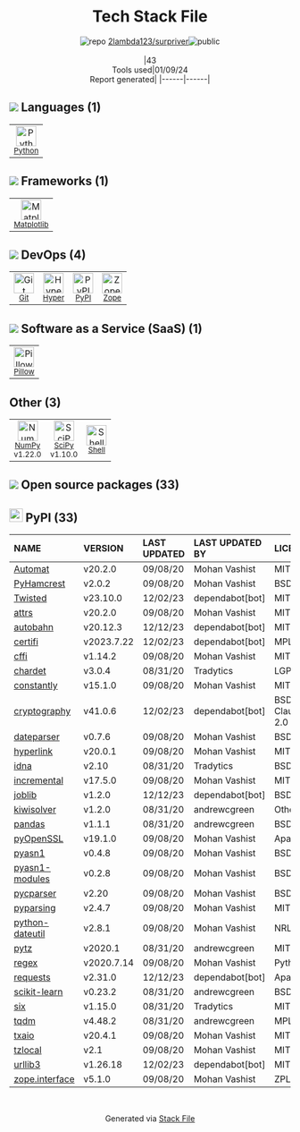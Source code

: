 <!--
&lt;--- Readme.md Snippet without images Start ---&gt;
## Tech Stack
2lambda123/surpriver is built on the following main stack:

- [Python](https://www.python.org) – Languages
- [NumPy](http://www.numpy.org/) – Data Science Tools
- [Pillow](https://python-pillow.github.io/) – Image Processing and Management
- [Matplotlib](http://matplotlib.org) – Charting Libraries
- [Hyper](https://hyper.sh/) – Containers as a Service
- [SciPy](http://www.scipy.org) – Data Science Tools
- [Shell](https://en.wikipedia.org/wiki/Shell_script) – Shells
- [Zope](https://www.zope.org) – Web Servers

Full tech stack [here](/techstack.md)

&lt;--- Readme.md Snippet without images End ---&gt;

&lt;--- Readme.md Snippet with images Start ---&gt;
## Tech Stack
2lambda123/surpriver is built on the following main stack:

- <img width='25' height='25' src='https://img.stackshare.io/service/993/pUBY5pVj.png' alt='Python'/> [Python](https://www.python.org) – Languages
- <img width='25' height='25' src='https://img.stackshare.io/service/2179/default_332f874a2edb2686f578aa6389313efcea1eec41.png' alt='NumPy'/> [NumPy](http://www.numpy.org/) – Data Science Tools
- <img width='25' height='25' src='https://img.stackshare.io/service/2375/default_1f67b0ca7416a9f52beb655f90b5602d5ef74b75.jpg' alt='Pillow'/> [Pillow](https://python-pillow.github.io/) – Image Processing and Management
- <img width='25' height='25' src='https://img.stackshare.io/service/2993/2DZC4KaA_400x400.jpg' alt='Matplotlib'/> [Matplotlib](http://matplotlib.org) – Charting Libraries
- <img width='25' height='25' src='https://img.stackshare.io/service/3125/xSVaubUG_400x400.jpg' alt='Hyper'/> [Hyper](https://hyper.sh/) – Containers as a Service
- <img width='25' height='25' src='https://img.stackshare.io/service/3303/scipyshiny_small.png' alt='SciPy'/> [SciPy](http://www.scipy.org) – Data Science Tools
- <img width='25' height='25' src='https://img.stackshare.io/service/4631/default_c2062d40130562bdc836c13dbca02d318205a962.png' alt='Shell'/> [Shell](https://en.wikipedia.org/wiki/Shell_script) – Shells
- <img width='25' height='25' src='https://img.stackshare.io/service/6969/zopeHIres_400x400.jpg' alt='Zope'/> [Zope](https://www.zope.org) – Web Servers

Full tech stack [here](/techstack.md)

&lt;--- Readme.md Snippet with images End ---&gt;
-->
<div align="center">

# Tech Stack File
![](https://img.stackshare.io/repo.svg "repo") [2lambda123/surpriver](https://github.com/2lambda123/surpriver)![](https://img.stackshare.io/public_badge.svg "public")
<br/><br/>
|43<br/>Tools used|01/09/24 <br/>Report generated|
|------|------|
</div>

## <img src='https://img.stackshare.io/languages.svg'/> Languages (1)
<table><tr>
  <td align='center'>
  <img width='36' height='36' src='https://img.stackshare.io/service/993/pUBY5pVj.png' alt='Python'>
  <br>
  <sub><a href="https://www.python.org">Python</a></sub>
  <br>
  <sub></sub>
</td>

</tr>
</table>

## <img src='https://img.stackshare.io/frameworks.svg'/> Frameworks (1)
<table><tr>
  <td align='center'>
  <img width='36' height='36' src='https://img.stackshare.io/service/2993/2DZC4KaA_400x400.jpg' alt='Matplotlib'>
  <br>
  <sub><a href="http://matplotlib.org">Matplotlib</a></sub>
  <br>
  <sub></sub>
</td>

</tr>
</table>

## <img src='https://img.stackshare.io/devops.svg'/> DevOps (4)
<table><tr>
  <td align='center'>
  <img width='36' height='36' src='https://img.stackshare.io/service/1046/git.png' alt='Git'>
  <br>
  <sub><a href="http://git-scm.com/">Git</a></sub>
  <br>
  <sub></sub>
</td>

<td align='center'>
  <img width='36' height='36' src='https://img.stackshare.io/service/3125/xSVaubUG_400x400.jpg' alt='Hyper'>
  <br>
  <sub><a href="https://hyper.sh/">Hyper</a></sub>
  <br>
  <sub></sub>
</td>

<td align='center'>
  <img width='36' height='36' src='https://img.stackshare.io/service/12572/-RIWgodF_400x400.jpg' alt='PyPI'>
  <br>
  <sub><a href="https://pypi.org/">PyPI</a></sub>
  <br>
  <sub></sub>
</td>

<td align='center'>
  <img width='36' height='36' src='https://img.stackshare.io/service/6969/zopeHIres_400x400.jpg' alt='Zope'>
  <br>
  <sub><a href="https://www.zope.org">Zope</a></sub>
  <br>
  <sub></sub>
</td>

</tr>
</table>

## <img src='https://img.stackshare.io/saas.svg'/> Software as a Service (SaaS) (1)
<table><tr>
  <td align='center'>
  <img width='36' height='36' src='https://img.stackshare.io/service/2375/default_1f67b0ca7416a9f52beb655f90b5602d5ef74b75.jpg' alt='Pillow'>
  <br>
  <sub><a href="https://python-pillow.github.io/">Pillow</a></sub>
  <br>
  <sub></sub>
</td>

</tr>
</table>

## Other (3)
<table><tr>
  <td align='center'>
  <img width='36' height='36' src='https://img.stackshare.io/service/2179/default_332f874a2edb2686f578aa6389313efcea1eec41.png' alt='NumPy'>
  <br>
  <sub><a href="http://www.numpy.org/">NumPy</a></sub>
  <br>
  <sub>v1.22.0</sub>
</td>

<td align='center'>
  <img width='36' height='36' src='https://img.stackshare.io/service/3303/scipyshiny_small.png' alt='SciPy'>
  <br>
  <sub><a href="http://www.scipy.org">SciPy</a></sub>
  <br>
  <sub>v1.10.0</sub>
</td>

<td align='center'>
  <img width='36' height='36' src='https://img.stackshare.io/service/4631/default_c2062d40130562bdc836c13dbca02d318205a962.png' alt='Shell'>
  <br>
  <sub><a href="https://en.wikipedia.org/wiki/Shell_script">Shell</a></sub>
  <br>
  <sub></sub>
</td>

</tr>
</table>


## <img src='https://img.stackshare.io/group.svg' /> Open source packages (33)</h2>

## <img width='24' height='24' src='https://img.stackshare.io/service/12572/-RIWgodF_400x400.jpg'/> PyPI (33)

|NAME|VERSION|LAST UPDATED|LAST UPDATED BY|LICENSE|VULNERABILITIES|
|:------|:------|:------|:------|:------|:------|
|[Automat](https://pypi.org/project/Automat)|v20.2.0|09/08/20|Mohan Vashist |MIT|N/A|
|[PyHamcrest](https://pypi.org/project/PyHamcrest)|v2.0.2|09/08/20|Mohan Vashist |BSD-3-Clause|N/A|
|[Twisted](https://pypi.org/project/Twisted)|v23.10.0|12/02/23|dependabot[bot] |MIT|N/A|
|[attrs](https://pypi.org/project/attrs)|v20.2.0|09/08/20|Mohan Vashist |MIT|N/A|
|[autobahn](https://pypi.org/project/autobahn)|v20.12.3|12/12/23|dependabot[bot] |MIT|N/A|
|[certifi](https://pypi.org/project/certifi)|v2023.7.22|12/02/23|dependabot[bot] |MPL-2.0|N/A|
|[cffi](https://pypi.org/project/cffi)|v1.14.2|09/08/20|Mohan Vashist |MIT|N/A|
|[chardet](https://pypi.org/project/chardet)|v3.0.4|08/31/20|Tradytics |LGPL-2.1|N/A|
|[constantly](https://pypi.org/project/constantly)|v15.1.0|09/08/20|Mohan Vashist |MIT|N/A|
|[cryptography](https://pypi.org/project/cryptography)|v41.0.6|12/02/23|dependabot[bot] |BSD-3-Clause,Apache-2.0|N/A|
|[dateparser](https://pypi.org/project/dateparser)|v0.7.6|09/08/20|Mohan Vashist |BSD-3-Clause|N/A|
|[hyperlink](https://pypi.org/project/hyperlink)|v20.0.1|09/08/20|Mohan Vashist |MIT|N/A|
|[idna](https://pypi.org/project/idna)|v2.10|08/31/20|Tradytics |BSD-3-Clause|N/A|
|[incremental](https://pypi.org/project/incremental)|v17.5.0|09/08/20|Mohan Vashist |MIT|N/A|
|[joblib](https://pypi.org/project/joblib)|v1.2.0|12/12/23|dependabot[bot] |BSD-3-Clause|N/A|
|[kiwisolver](https://pypi.org/project/kiwisolver)|v1.2.0|08/31/20|andrewcgreen |Other|N/A|
|[pandas](https://pypi.org/project/pandas)|v1.1.1|08/31/20|andrewcgreen |BSD-3-Clause|N/A|
|[pyOpenSSL](https://pypi.org/project/pyOpenSSL)|v19.1.0|09/08/20|Mohan Vashist |Apache-2.0|N/A|
|[pyasn1](https://pypi.org/project/pyasn1)|v0.4.8|09/08/20|Mohan Vashist |BSD-2-Clause|N/A|
|[pyasn1-modules](https://pypi.org/project/pyasn1-modules)|v0.2.8|09/08/20|Mohan Vashist |BSD-2-Clause|N/A|
|[pycparser](https://pypi.org/project/pycparser)|v2.20|09/08/20|Mohan Vashist |BSD-3-Clause|N/A|
|[pyparsing](https://pypi.org/project/pyparsing)|v2.4.7|09/08/20|Mohan Vashist |MIT|N/A|
|[python-dateutil](https://pypi.org/project/python-dateutil)|v2.8.1|09/08/20|Mohan Vashist |NRL|N/A|
|[pytz](https://pypi.org/project/pytz)|v2020.1|08/31/20|andrewcgreen |MIT|N/A|
|[regex](https://pypi.org/project/regex)|v2020.7.14|09/08/20|Mohan Vashist |Python-2.0|N/A|
|[requests](https://pypi.org/project/requests)|v2.31.0|12/12/23|dependabot[bot] |Apache-2.0|N/A|
|[scikit-learn](https://pypi.org/project/scikit-learn)|v0.23.2|08/31/20|andrewcgreen |BSD-3-Clause|N/A|
|[six](https://pypi.org/project/six)|v1.15.0|08/31/20|Tradytics |MIT|N/A|
|[tqdm](https://pypi.org/project/tqdm)|v4.48.2|08/31/20|andrewcgreen |MPL-2.0,MIT|N/A|
|[txaio](https://pypi.org/project/txaio)|v20.4.1|09/08/20|Mohan Vashist |MIT|N/A|
|[tzlocal](https://pypi.org/project/tzlocal)|v2.1|09/08/20|Mohan Vashist |MIT|N/A|
|[urllib3](https://pypi.org/project/urllib3)|v1.26.18|12/02/23|dependabot[bot] |MIT|N/A|
|[zope.interface](https://pypi.org/project/zope.interface)|v5.1.0|09/08/20|Mohan Vashist |ZPL-2.1|N/A|

<br/>
<div align='center'>

Generated via [Stack File](https://github.com/marketplace/stack-file)
